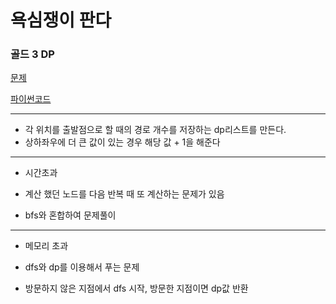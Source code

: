 # 욕심쟁이 판다
### 골드 3 DP
[문제](https://www.acmicpc.net/problem/1937)

[파이썬코드](1937.py)

---


- 각 위치를 출발점으로 할 때의 경로 개수를 저장하는 dp리스트를 만든다.
- 상하좌우에 더 큰 값이 있는 경우 해당 값 + 1을 해준다

---
- 시간초과


- 계산 했던 노드를 다음 반복 때 또 계산하는 문제가 있음
- bfs와 혼합하여 문제풀이

---
- 메모리 초과


- dfs와 dp를 이용해서 푸는 문제
- 방문하지 않은 지점에서 dfs 시작, 방문한 지점이면 dp값 반환